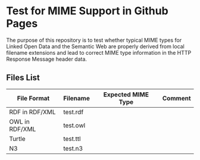 # Test for MIME Support in Github Pages

The purpose of this repository is to test whether typical MIME types for Linked Open Data and the Semantic Web are properly derived from local filename extensions and lead to correct MIME type information in the HTTP Response Message header data.

## Files List

|File Format|Filename|Expected MIME Type|Comment|
|---|---|---|---|
|RDF in RDF/XML | test.rdf |   |   |
|OWL in RDF/XML | test.owl |   |   |
|Turtle         | test.ttl |   |   |
| N3            |  test.n3 |   |   |
